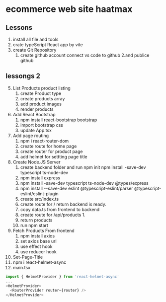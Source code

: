 # ecommerce web site haatmax

## Lessons

1. install all file and tools
2. crate typeScript React app by vite
3. create Git Repository
   1. create github account
      connect vs code to github
      2.and publice github

## lessongs 2

5. List Products product listing
   1. create Product type
   2. create products array
   3. add product images
   4. render products
6. Add React Bootstrap
   1. npm install react-bootstrap bootstrap
   2. import bootstrap css
   3. update App.tsx
7. Add page routing
   1. npm i react-router-dom
   2. create route for home page
   3. create router for product page
   4. add helmet for settting page title
8. Create Node.JS Server
   1. create backend folder and run npm init
      npm install -save-dev typescript ts-node-dev
   2. npm install express
   3. npm install -save-dev typescript ts-node-dev @types/express
   4. npm install --save-dev eslint @typescript-eslint/parser @typescript-eslint/eslint-plugin
   5. create src/index.ts
   6. create route for / return backend is ready.
   7. copy data.ts from frontend to backend
   8. create route for /api/products
      1.
   9. return products
   10. run npm start
9. Fetch Products From frontend
   1. npm install axios
   2. set axios base url
   3. use effect hook
   4. use reducer hook
10. Set-Page-Title
11. npm i react-helmet-async
12. main.tsx

```js
import { HelmetProvider } from 'react-helmet-async'
...
<HelmetProvider>
  <RouterProvider router={router} />
</HelmetProvider>
```
